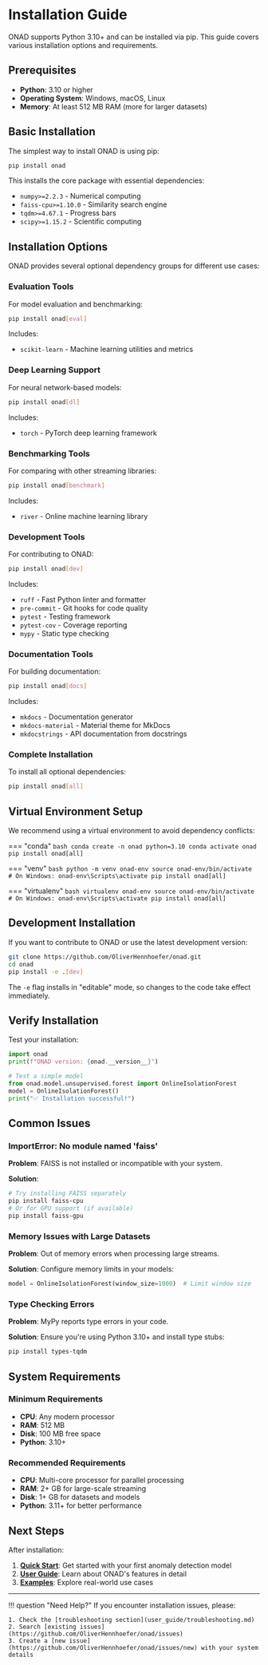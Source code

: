 # Installation Guide

ONAD supports Python 3.10+ and can be installed via pip. This guide covers various installation options and requirements.

## Prerequisites

- **Python**: 3.10 or higher
- **Operating System**: Windows, macOS, Linux
- **Memory**: At least 512 MB RAM (more for larger datasets)

## Basic Installation

The simplest way to install ONAD is using pip:

```bash
pip install onad
```

This installs the core package with essential dependencies:

- `numpy>=2.2.3` - Numerical computing
- `faiss-cpu>=1.10.0` - Similarity search engine
- `tqdm>=4.67.1` - Progress bars
- `scipy>=1.15.2` - Scientific computing

## Installation Options

ONAD provides several optional dependency groups for different use cases:

### Evaluation Tools
For model evaluation and benchmarking:

```bash
pip install onad[eval]
```

Includes:
- `scikit-learn` - Machine learning utilities and metrics

### Deep Learning Support
For neural network-based models:

```bash
pip install onad[dl]
```

Includes:
- `torch` - PyTorch deep learning framework

### Benchmarking Tools
For comparing with other streaming libraries:

```bash
pip install onad[benchmark]
```

Includes:
- `river` - Online machine learning library

### Development Tools
For contributing to ONAD:

```bash
pip install onad[dev]
```

Includes:
- `ruff` - Fast Python linter and formatter
- `pre-commit` - Git hooks for code quality
- `pytest` - Testing framework
- `pytest-cov` - Coverage reporting
- `mypy` - Static type checking

### Documentation Tools
For building documentation:

```bash
pip install onad[docs]
```

Includes:
- `mkdocs` - Documentation generator
- `mkdocs-material` - Material theme for MkDocs
- `mkdocstrings` - API documentation from docstrings

### Complete Installation
To install all optional dependencies:

```bash
pip install onad[all]
```

## Virtual Environment Setup

We recommend using a virtual environment to avoid dependency conflicts:

=== "conda"
    ```bash
    conda create -n onad python=3.10
    conda activate onad
    pip install onad[all]
    ```

=== "venv"
    ```bash
    python -m venv onad-env
    source onad-env/bin/activate  # On Windows: onad-env\Scripts\activate
    pip install onad[all]
    ```

=== "virtualenv"
    ```bash
    virtualenv onad-env
    source onad-env/bin/activate  # On Windows: onad-env\Scripts\activate
    pip install onad[all]
    ```

## Development Installation

If you want to contribute to ONAD or use the latest development version:

```bash
git clone https://github.com/OliverHennhoefer/onad.git
cd onad
pip install -e .[dev]
```

The `-e` flag installs in "editable" mode, so changes to the code take effect immediately.

## Verify Installation

Test your installation:

```python
import onad
print(f"ONAD version: {onad.__version__}")

# Test a simple model
from onad.model.unsupervised.forest import OnlineIsolationForest
model = OnlineIsolationForest()
print("✅ Installation successful!")
```

## Common Issues

### ImportError: No module named 'faiss'

**Problem**: FAISS is not installed or incompatible with your system.

**Solution**: 
```bash
# Try installing FAISS separately
pip install faiss-cpu
# Or for GPU support (if available)
pip install faiss-gpu
```

### Memory Issues with Large Datasets

**Problem**: Out of memory errors when processing large streams.

**Solution**: Configure memory limits in your models:
```python
model = OnlineIsolationForest(window_size=1000)  # Limit window size
```

### Type Checking Errors

**Problem**: MyPy reports type errors in your code.

**Solution**: Ensure you're using Python 3.10+ and install type stubs:
```bash
pip install types-tqdm
```

## System Requirements

### Minimum Requirements
- **CPU**: Any modern processor
- **RAM**: 512 MB
- **Disk**: 100 MB free space
- **Python**: 3.10+

### Recommended Requirements
- **CPU**: Multi-core processor for parallel processing
- **RAM**: 2+ GB for large-scale streaming
- **Disk**: 1+ GB for datasets and models
- **Python**: 3.11+ for better performance

## Next Steps

After installation:

1. **[Quick Start](quickstart.md)**: Get started with your first anomaly detection model
2. **[User Guide](user_guide/index.md)**: Learn about ONAD's features in detail
3. **[Examples](examples/index.md)**: Explore real-world use cases

---

!!! question "Need Help?"
    If you encounter installation issues, please:
    
    1. Check the [troubleshooting section](user_guide/troubleshooting.md)
    2. Search [existing issues](https://github.com/OliverHennhoefer/onad/issues)
    3. Create a [new issue](https://github.com/OliverHennhoefer/onad/issues/new) with your system details